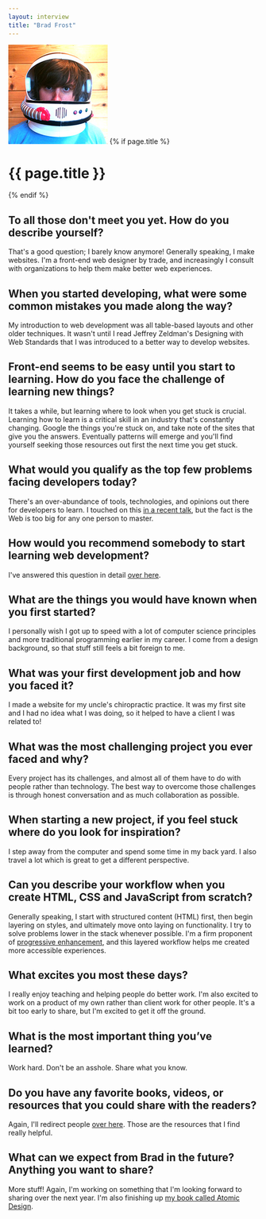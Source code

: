 ```yaml
---
layout: interview
title: "Brad Frost"
---
```


<img class="" src="/images/portrait-brad-frost.jpg" alt="Photo Brad Frost"  />
{% if page.title %}
  <h1 class="">{{ page.title }}</h1>
{% endif %}

## To all those don't meet you yet. How do you describe yourself?

That's a good question; I barely know anymore! Generally speaking, I make websites. I'm a front-end web designer by trade, and increasingly I consult with organizations to help them make better web experiences.

## When you started developing, what were some common mistakes you made along the way?

My introduction to web development was all table-based layouts and other older techniques. It wasn't until I read Jeffrey Zeldman's Designing with Web Standards that I was introduced to a better way to develop websites.

## Front-end seems to be easy until you start to learning. How do you face the challenge of learning new things?

It takes a while, but learning where to look when you get stuck is crucial. Learning how to learn is a critical skill in an industry that's constantly changing. Google the things you're stuck on, and take note of the sites that give you the answers. Eventually patterns will emerge and you'll find yourself seeking those resources out first the next time you get stuck.

## What would you qualify as the top few problems facing developers today?

There's an over-abundance of tools, technologies, and opinions out there for developers to learn. I touched on this [in a recent talk](http://bradfrost.com/blog/post/i-have-no-idea-what-the-hell-i-am-doing/), but the fact is the Web is too big for any one person to master.

## How would you recommend somebody to start learning web development?

I've answered this question in detail [over here](http://bradfrost.com/faq/#industry).

## What are the things you would have known when you first started?

I personally wish I got up to speed with a lot of computer science principles and more traditional programming earlier in my career. I come from a design background, so that stuff still feels a bit foreign to me.

## What was your first development job and how you faced it?

I made a website for my uncle's chiropractic practice. It was my first site and I had no idea what I was doing, so it helped to have a client I was related to!

## What was the most challenging project you ever faced and why?

Every project has its challenges, and almost all of them have to do with people rather than technology. The best way to overcome those challenges is through honest conversation and as much collaboration as possible.

## When starting a new project, if you feel stuck where do you look for inspiration?

I step away from the computer and spend some time in my back yard. I also travel a lot which is great to get a different perspective.

## Can you describe your workflow when you create HTML, CSS and JavaScript from scratch?

Generally speaking, I start with structured content (HTML) first, then begin layering on styles, and ultimately move onto laying on functionality. I try to solve problems lower in the stack whenever possible. I'm a firm proponent of [progressive enhancement](https://en.wikipedia.org/wiki/Progressive_enhancement), and this layered workflow helps me created more accessible experiences.

## What excites you most these days?

I really enjoy teaching and helping people do better work. I'm also excited to work on a product of my own rather than client work for other people. It's a bit too early to share, but I'm excited to get it off the ground.

## What is the most important thing you’ve learned?

Work hard. Don't be an asshole. Share what you know.

## Do you have any favorite books, videos, or resources that you could share with the readers?

Again, I'll redirect people [over here](http://bradfrost.com/faq/#industry). Those are the resources that I find really helpful.

## What can we expect from Brad in the future? Anything you want to share?

More stuff! Again, I'm working on something that I'm looking forward to sharing over the next year. I'm also finishing up [my book called Atomic Design](http://atomicdesign.bradfrost.com/).
